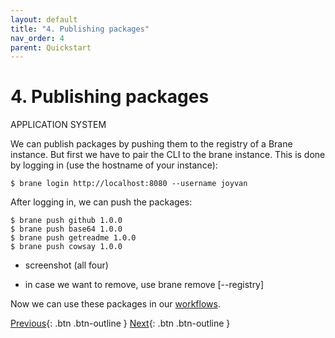 ```yaml
---
layout: default
title: "4. Publishing packages"
nav_order: 4
parent: Quickstart
---
```


# 4. Publishing packages
<span class="label label-blue">APPLICATION</span> <span class="label label-red">SYSTEM</span>

We can publish packages by pushing them to the registry of a Brane instance. But first we have to pair the CLI to the brane instance. This is done by logging in (use the hostname of your instance):
```shell
$ brane login http://localhost:8080 --username joyvan
```

After logging in, we can push the packages:
```shell
$ brane push github 1.0.0
$ brane push base64 1.0.0
$ brane push getreadme 1.0.0
$ brane push cowsay 1.0.0
```

- screenshot (all four)

- in case we want to remove, use brane remove [--registry]


Now we can use these packages in our [workflows](/brane/guide/workflows).

[Previous](/brane/quickstart/3-using-the-bakery-repl.html){: .btn .btn-outline }
[Next](/brane/quickstart/5-using-bakery-notebooks.html){: .btn .btn-outline }